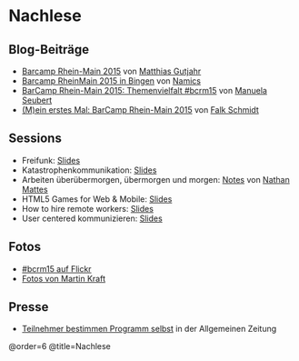 # Nachlese

## Blog-Beiträge

 * [Barcamp Rhein-Main 2015](http://blog.sperrobjekt.de/content/1000478-Barcamp-Rhein-Main-2015.html) von [Matthias Gutjahr](https://twitter.com/mattsches)
 * [Barcamp RheinMain 2015 in Bingen](https://about.namics.com/2015/11/barcamp-rheinmain-2015-in-bingen.html) von [Namics](https://twitter.com/namics)
 * [BarCamp Rhein-Main 2015: Themenvielfalt #bcrm15](http://www.seubert-pr.de/blog/2015/11/24/barcamp-rhein-main-2015-themenvielfalt-bcrm15/) von [Manuela Seubert](https://twitter.com/ManuelaSeubert)
 * [(M)ein erstes Mal: BarCamp Rhein-Main 2015](http://falkschmidt.com/2015/11/ein-erstes-mal_bcrm15/) von [Falk Schmidt](https://twitter.com/FalkSchmidt)
 
## Sessions

 * Freifunk: [Slides](http://talks.sperrobjekt.de/bcrm15_freifunk/)
 * Katastrophenkommunikation: [Slides](http://www.junaimnetz.de/wp-content/uploads/2015/11/Katastrophen.pdf)
 * Arbeiten überübermorgen, übermorgen und morgen: [Notes](https://bullenscheisse.de/2015/arbeiten-ueberuebermorgen-uebermorgen-und-morgen/) von [Nathan Mattes](https://twitter.com/zeitschlag)
 * HTML5 Games for Web & Mobile: [Slides](http://de.slideshare.net/casarock/html5-games-for-web-mobile)
 * How to hire remote workers: [Slides](https://docs.google.com/presentation/d/1KAMzZ8nWJihu61_lsb1xuukhBgzMOPPaiGbvVEjWV_w/edit)
 * User centered kommunizieren: [Slides](http://downloads.giinco.de/bcrm15/giinco_User-Centered-kommunizieren_bcrm15.pdf?utm_source=hootsuite)

## Fotos

 * [#bcrm15 auf Flickr](https://www.flickr.com/search/?sort=date-posted-desc&text=%23bcrm15)
 * [Fotos von Martin Kraft](https://www.flickr.com/photos/90741600@N03/sets/72157659120329764/)

## Presse

* [Teilnehmer bestimmen Programm selbst](http://www.allgemeine-zeitung.de/lokales/bingen/bingen/teilnehmer-bestimmen-programm-selbst_16402533.htm) in der Allgemeinen Zeitung

@order=6
@title=Nachlese

